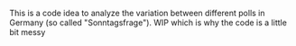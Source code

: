 This is a code idea to analyze the variation between different polls in Germany (so called "Sonntagsfrage"). 
WIP which is why the code is a little bit messy
